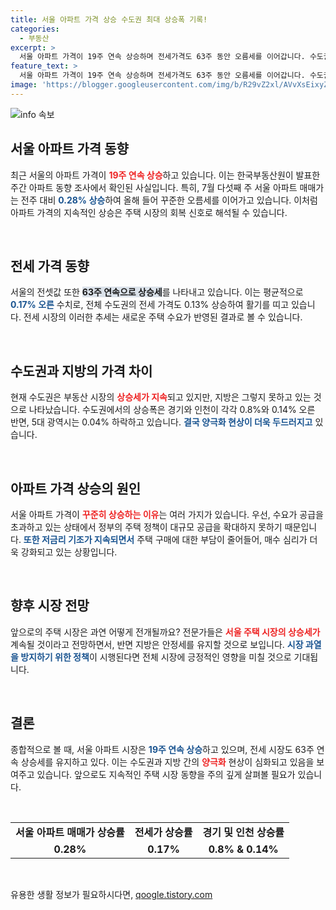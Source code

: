 ```yaml
---
title: 서울 아파트 가격 상승 수도권 최대 상승폭 기록!
categories:
  - 부동산
excerpt: >
  서울 아파트 가격이 19주 연속 상승하며 전세가격도 63주 동안 오름세를 이어갑니다. 수도권은 강세를 보이는 반면, 지방은 하락세. 부동산 시장의 양극화가 더욱 심화되고 있습니다. 클릭하여 자세한 내용을 확인하세요!
feature_text: >
  서울 아파트 가격이 19주 연속 상승하며 전세가격도 63주 동안 오름세를 이어갑니다. 수도권은 강세를 보이는 반면, 지방은 하락세. 부동산 시장의 양극화가 더욱 심화되고 있습니다. 클릭하여 자세한 내용을 확인하세요!
image: 'https://blogger.googleusercontent.com/img/b/R29vZ2xl/AVvXsEixyZcFfHzMRdzZMjFBmAUKJYCLCGyLL1o632UiGVXcaFdKo_bkvkuCioo0uUKlGfBVcT3P84aROyZIXSBEx3Aw5nCQ3pTgDom1WDC4m8eifvWiAmWEEVb4x6G_l8C0QH225ldMjyaFvpxGEBGNO37VmDTDMHGhJPq73UglMfDca1-0aw/s1600/blogspot.png'
---
```


<p><img src="https://blogger.googleusercontent.com/img/b/R29vZ2xl/AVvXsEixyZcFfHzMRdzZMjFBmAUKJYCLCGyLL1o632UiGVXcaFdKo_bkvkuCioo0uUKlGfBVcT3P84aROyZIXSBEx3Aw5nCQ3pTgDom1WDC4m8eifvWiAmWEEVb4x6G_l8C0QH225ldMjyaFvpxGEBGNO37VmDTDMHGhJPq73UglMfDca1-0aw/s1600/blogspot.png" alt="info 속보" /></p>

<h2 data-ke-size="size26">서울 아파트 가격 동향</h2>

<p data-ke-size="size16">최근 서울의 아파트 가격이 <b><span style="color: #ee2323;">19주 연속 상승</span></b>하고 있습니다. 이는 한국부동산원이 발표한 주간 아파트 동향 조사에서 확인된 사실입니다. 특히, 7월 다섯째 주 서울 아파트 매매가는 전주 대비 <b><span style="color: #1a5490;">0.28% 상승</span></b>하여 올해 들어 꾸준한 오름세를 이어가고 있습니다. 이처럼 아파트 가격의 지속적인 상승은 주택 시장의 회복 신호로 해석될 수 있습니다.</p>

<p data-ke-size="size16">&nbsp;</p>

<h2 data-ke-size="size26">전세 가격 동향</h2>

<p data-ke-size="size16">서울의 전셋값 또한 <b><span style="background-color: #21538527;">63주 연속으로 상승세</span></b>를 나타내고 있습니다. 이는 평균적으로 <b><span style="color: #1a5490;">0.17% 오른</span></b> 수치로, 전체 수도권의 전세 가격도 0.13% 상승하여 활기를 띠고 있습니다. 전세 시장의 이러한 추세는 새로운 주택 수요가 반영된 결과로 볼 수 있습니다.</p>

<p data-ke-size="size16">&nbsp;</p>

<h2 data-ke-size="size26">수도권과 지방의 가격 차이</h2>

<p data-ke-size="size16">현재 수도권은 부동산 시장의 <b><span style="color: #ee2323;">상승세가 지속</span></b>되고 있지만, 지방은 그렇지 못하고 있는 것으로 나타났습니다. 수도권에서의 상승폭은 경기와 인천이 각각 0.8%와 0.14% 오른 반면, 5대 광역시는 0.04% 하락하고 있습니다. <b><span style="color: #1a5490;">결국 양극화 현상이 더욱 두드러지고</span></b> 있습니다.</p>

<p data-ke-size="size16">&nbsp;</p>

<h2 data-ke-size="size26">아파트 가격 상승의 원인</h2>

<p data-ke-size="size16">서울 아파트 가격이 <b><span style="color: #ee2323;">꾸준히 상승하는 이유</span></b>는 여러 가지가 있습니다. 우선, 수요가 공급을 초과하고 있는 상태에서 정부의 주택 정책이 대규모 공급을 확대하지 못하기 때문입니다. <b><span style="color: #1a5490;">또한 저금리 기조가 지속되면서</span></b> 주택 구매에 대한 부담이 줄어들어, 매수 심리가 더욱 강화되고 있는 상황입니다.</p>

<p data-ke-size="size16">&nbsp;</p>

<h2 data-ke-size="size26">향후 시장 전망</h2>

<p data-ke-size="size16">앞으로의 주택 시장은 과연 어떻게 전개될까요? 전문가들은 <b><span style="color: #ee2323;">서울 주택 시장의 상승세가</span></b> 계속될 것이라고 전망하면서, 반면 지방은 안정세를 유지할 것으로 보입니다. <b><span style="color: #1a5490;">시장 과열을 방지하기 위한 정책</span></b>이 시행된다면 전체 시장에 긍정적인 영향을 미칠 것으로 기대됩니다.</p>

<p data-ke-size="size16">&nbsp;</p>

<h2 data-ke-size="size26">결론</h2>

<p data-ke-size="size16">종합적으로 볼 때, 서울 아파트 시장은 <b><span style="color: #1a5490;">19주 연속 상승</span></b>하고 있으며, 전세 시장도 63주 연속 상승세를 유지하고 있다. 이는 수도권과 지방 간의 <b><span style="color: #ee2323;">양극화</span></b> 현상이 심화되고 있음을 보여주고 있습니다. 앞으로도 지속적인 주택 시장 동향을 주의 깊게 살펴볼 필요가 있습니다.</p>

<p data-ke-size="size16">&nbsp;</p>

<table style="width: 100%; border-collapse: collapse;">
  <tr>
    <td style="text-align: center; height: 17px;"><b>서울 아파트 매매가 상승률</b></td>
    <td style="text-align: center; height: 17px;"><b>전세가 상승률</b></td>
    <td style="text-align: center; height: 17px;"><b>경기 및 인천 상승률</b></td>
  </tr>
  <tr>
    <td style="text-align: center; height: 17px;"><b>0.28%</b></td>
    <td style="text-align: center; height: 17px;"><b>0.17%</b></td>
    <td style="text-align: center; height: 17px;"><b>0.8% & 0.14%</b></td>
  </tr>
</table>

<p data-ke-size="size16">&nbsp;</p>
유용한 생활 정보가 필요하시다면, <a href="https://qoogle.tistory.com" rel="dofollow">qoogle.tistory.com</a>



